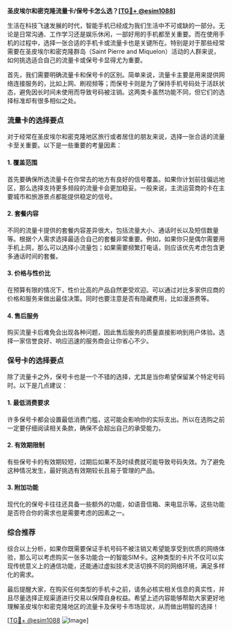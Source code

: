 **圣皮埃尔和密克隆流量卡/保号卡怎么选？[[TG💪+ @esim1088](https://t.me/s/esim1088)]**

生活在科技飞速发展的时代，智能手机已经成为我们生活中不可或缺的一部分。无论是日常沟通、工作学习还是娱乐休闲，一部好用的手机都至关重要。而在使用手机的过程中，选择一张合适的手机卡或流量卡也是关键所在。特别是对于那些经常需要在圣皮埃尔和密克隆群岛（Saint Pierre and Miquelon）活动的人群来说，如何挑选适合自己的流量卡或保号卡显得尤为重要。

首先，我们需要明确流量卡和保号卡的区别。简单来说，流量卡主要是用来提供网络连接服务的，比如上网、刷视频等；而保号卡则是为了保持手机号码处于活跃状态，避免因长时间未使用而导致号码被注销。这两类卡虽然功能不同，但它们的选择标准却有很多相似之处。

### 流量卡的选择要点

对于经常在圣皮埃尔和密克隆地区旅行或者居住的朋友来说，选择一张合适的流量卡至关重要。以下是一些重要的考量因素：

#### 1. **覆盖范围**
   首先要确保所选流量卡在你常去的地方有良好的信号覆盖。如果你计划前往偏远地区，那么选择支持更多频段的流量卡会更加稳妥。一般来说，主流运营商的卡在主要城市和旅游景点都能提供稳定的信号。

#### 2. **套餐内容**
   不同的流量卡提供的套餐内容差异很大，包括流量大小、通话时长以及短信数量等。根据个人需求选择最适合自己的套餐非常重要。例如，如果你只是偶尔需要用手机上网，那么可以选择小流量包；如果需要频繁打电话，则应该优先考虑包含更多通话时间的套餐。

#### 3. **价格与性价比**
   在预算有限的情况下，性价比高的产品自然更受欢迎。可以通过对比多家供应商的价格和服务来做出最佳决策。同时也要注意是否有隐藏费用，比如漫游费等。

#### 4. **售后服务**
   购买流量卡后难免会出现各种问题，因此售后服务的质量直接影响到用户体验。选择一家信誉良好、响应迅速的服务商会让你省心不少。

### 保号卡的选择要点

除了流量卡之外，保号卡也是一个不错的选择，尤其是当你希望保留某个特定号码时。以下是几点建议：

#### 1. **最低消费要求**
   许多保号卡都会设置最低消费门槛，这可能会影响你的实际支出。所以在选购之前一定要仔细阅读相关条款，确保不会超出自己的承受能力。

#### 2. **有效期限制**
   有些保号卡的有效期较短，过期后如果不及时续费就可能导致号码失效。为了避免这种情况发生，最好挑选有效期较长且易于管理的产品。

#### 3. **附加功能**
   现代化的保号卡往往还具备一些额外的功能，如语音信箱、来电显示等。这些功能是否符合你的需求也是需要考虑的因素之一。

### 综合推荐

综合以上分析，如果你既需要保证手机号码不被注销又希望能享受到优质的网络体验，那么可以考虑购买一张多功能合一的智能SIM卡。这种类型的卡片不仅可以实现传统意义上的通信功能，还能通过虚拟技术灵活切换不同的网络环境，满足多样化的需求。

最后提醒大家，在购买任何类型的手机卡之前，请务必核实相关信息的真实性，并且尽量选择正规渠道进行交易以保障自身权益。希望上述内容能够帮助大家更好地理解圣皮埃尔和密克隆地区的流量卡及保号卡市场现状，从而做出明智的选择！

[[TG💪+ @esim1088](https://t.me/s/esim1088) ![Image](https://i.postimg.cc/4NQfJmqS/Snipaste-2025-05-13-00-14-12.png)]
